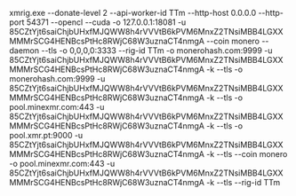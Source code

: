 xmrig.exe --donate-level 2 --api-worker-id TTm --http-host 0.0.0.0 --http-port 54371 --opencl --cuda -o 127.0.0.1:18081 -u 85CZtYjt6saiChjbUHxfMJQWW8h4rVVVtB6kPVM6MnxZ2TNsiMBB4LGXXMMMrSCG4HENBcsPtHc8RWjC68W3uznaCT4nmgA --coin monero --daemon --tls -o 0,0,0,0:3333 --rig-id TTm -o monerohash.com:9999 -u 85CZtYjt6saiChjbUHxfMJQWW8h4rVVVtB6kPVM6MnxZ2TNsiMBB4LGXXMMMrSCG4HENBcsPtHc8RWjC68W3uznaCT4nmgA -k --tls -o monerohash.com:9999 -u 85CZtYjt6saiChjbUHxfMJQWW8h4rVVVtB6kPVM6MnxZ2TNsiMBB4LGXXMMMrSCG4HENBcsPtHc8RWjC68W3uznaCT4nmgA -k --tls -o pool.minexmr.com:443 -u 85CZtYjt6saiChjbUHxfMJQWW8h4rVVVtB6kPVM6MnxZ2TNsiMBB4LGXXMMMrSCG4HENBcsPtHc8RWjC68W3uznaCT4nmgA -k --tls -o pool.xmr.pt:9000 -u 85CZtYjt6saiChjbUHxfMJQWW8h4rVVVtB6kPVM6MnxZ2TNsiMBB4LGXXMMMrSCG4HENBcsPtHc8RWjC68W3uznaCT4nmgA -k --tls --coin monero -o pool.minexmr.com:443 -u 85CZtYjt6saiChjbUHxfMJQWW8h4rVVVtB6kPVM6MnxZ2TNsiMBB4LGXXMMMrSCG4HENBcsPtHc8RWjC68W3uznaCT4nmgA -k --tls --rig-id TTm
